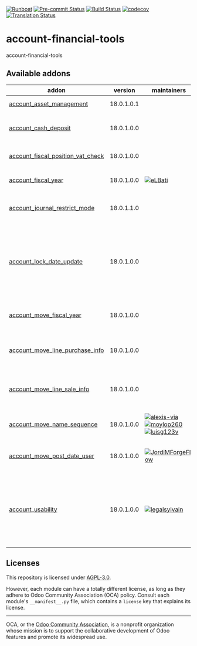 
[![Runboat](https://img.shields.io/badge/runboat-Try%20me-875A7B.png)](https://runboat.odoo-community.org/builds?repo=OCA/account-financial-tools&target_branch=18.0)
[![Pre-commit Status](https://github.com/OCA/account-financial-tools/actions/workflows/pre-commit.yml/badge.svg?branch=18.0)](https://github.com/OCA/account-financial-tools/actions/workflows/pre-commit.yml?query=branch%3A18.0)
[![Build Status](https://github.com/OCA/account-financial-tools/actions/workflows/test.yml/badge.svg?branch=18.0)](https://github.com/OCA/account-financial-tools/actions/workflows/test.yml?query=branch%3A18.0)
[![codecov](https://codecov.io/gh/OCA/account-financial-tools/branch/18.0/graph/badge.svg)](https://codecov.io/gh/OCA/account-financial-tools)
[![Translation Status](https://translation.odoo-community.org/widgets/account-financial-tools-18-0/-/svg-badge.svg)](https://translation.odoo-community.org/engage/account-financial-tools-18-0/?utm_source=widget)

<!-- /!\ do not modify above this line -->

# account-financial-tools

account-financial-tools

<!-- /!\ do not modify below this line -->

<!-- prettier-ignore-start -->

[//]: # (addons)

Available addons
----------------
addon | version | maintainers | summary
--- | --- | --- | ---
[account_asset_management](account_asset_management/) | 18.0.1.0.1 |  | Assets Management
[account_cash_deposit](account_cash_deposit/) | 18.0.1.0.0 |  | Manage cash deposits and cash orders
[account_fiscal_position_vat_check](account_fiscal_position_vat_check/) | 18.0.1.0.0 |  | Check VAT on invoice validation
[account_fiscal_year](account_fiscal_year/) | 18.0.1.0.0 | [![eLBati](https://github.com/eLBati.png?size=30px)](https://github.com/eLBati) | Create Account Fiscal Year
[account_journal_restrict_mode](account_journal_restrict_mode/) | 18.0.1.1.0 |  | Lock All Posted Entries of Journals.
[account_lock_date_update](account_lock_date_update/) | 18.0.1.0.0 |  | Allow an Account adviser to update locking date without having access to all technical settings
[account_move_fiscal_year](account_move_fiscal_year/) | 18.0.1.0.0 |  | Display the fiscal year on journal entries/item
[account_move_line_purchase_info](account_move_line_purchase_info/) | 18.0.1.0.0 |  | Introduces the purchase order line to the journal items
[account_move_line_sale_info](account_move_line_sale_info/) | 18.0.1.0.0 |  | Introduces the purchase order line to the journal items
[account_move_name_sequence](account_move_name_sequence/) | 18.0.1.0.0 | [![alexis-via](https://github.com/alexis-via.png?size=30px)](https://github.com/alexis-via) [![moylop260](https://github.com/moylop260.png?size=30px)](https://github.com/moylop260) [![luisg123v](https://github.com/luisg123v.png?size=30px)](https://github.com/luisg123v) | Generate journal entry number from sequence
[account_move_post_date_user](account_move_post_date_user/) | 18.0.1.0.0 | [![JordiMForgeFlow](https://github.com/JordiMForgeFlow.png?size=30px)](https://github.com/JordiMForgeFlow) | Trace journal entry posting date and user.
[account_usability](account_usability/) | 18.0.1.0.0 | [![legalsylvain](https://github.com/legalsylvain.png?size=30px)](https://github.com/legalsylvain) | Adds missing menu entries for Account module and adds the option to enable Saxon Accounting

[//]: # (end addons)

<!-- prettier-ignore-end -->

## Licenses

This repository is licensed under [AGPL-3.0](LICENSE).

However, each module can have a totally different license, as long as they adhere to Odoo Community Association (OCA)
policy. Consult each module's `__manifest__.py` file, which contains a `license` key
that explains its license.

----
OCA, or the [Odoo Community Association](http://odoo-community.org/), is a nonprofit
organization whose mission is to support the collaborative development of Odoo features
and promote its widespread use.
